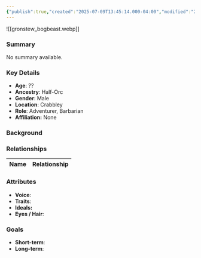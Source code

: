 ```yaml
---
{"publish":true,"created":"2025-07-09T13:45:14.000-04:00","modified":"2025-07-09T13:50:29.000-04:00","cssclasses":""}
---
```



![[gronstew_bogbeast.webp]]
### Summary
No summary available.

### Key Details
- **Age**: ??
- **Ancestry**: Half-Orc
- **Gender**: Male
- **Location**: Crabbley
- **Role**: Adventurer, Barbarian
- **Affiliation:** None

### Background


### Relationships

| Name  | Relationship |
| ----- | ------------ |

### Attributes
- **Voice**:
- **Traits**:  
- **Ideals:**
- **Eyes / Hair**:  

### Goals
- **Short-term**:  
- **Long-term**:  
